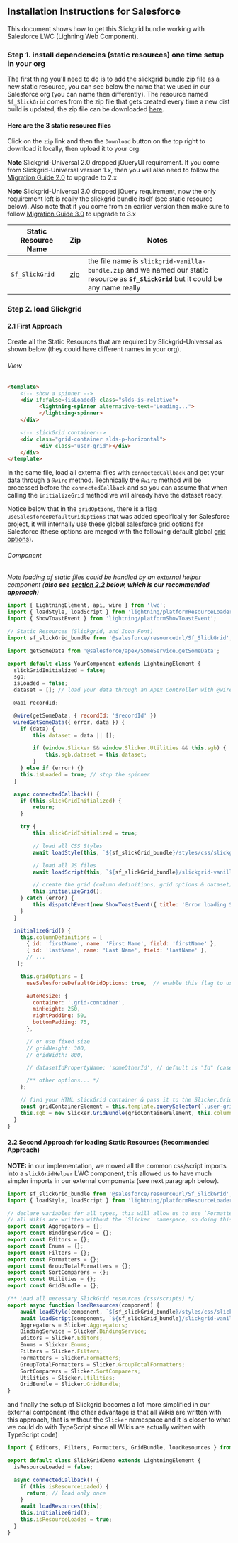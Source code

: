 ## Installation Instructions for Salesforce
This document shows how to get this Slickgrid bundle working with Salesforce LWC (Lighning Web Component).

### Step 1. install dependencies (static resources) one time setup in your org
The first thing you'll need to do is to add the slickgrid bundle zip file as a new static resource, you can see below the name that we used in our Salesforce org (you can name then differently). The resource named `Sf_SlickGrid` comes from the zip file that gets created every time a new dist build is updated, the zip file can be downloaded [here](https://github.com/ghiscoding/slickgrid-universal/tree/master/packages/vanilla-force-bundle/dist-grid-bundle-zip).

#### Here are the 3 static resource files
Click on the `zip` link and then the `Download` button on the top right to download it locally, then upload it to your org.

**Note** Slickgrid-Universal 2.0 dropped jQueryUI requirement. If you come from Slickgrid-Universal version 1.x, then you will also need to follow the [Migration Guide 2.0](https://github.com/ghiscoding/slickgrid-universal/wiki/Migration-to-2.x) to upgrade to 2.x

**Note** Slickgrid-Universal 3.0 dropped jQuery requirement, now the only requirement left is really the slickgrid bundle itself (see static resource below). Also note that if you come from an earlier version then make sure to follow [Migration Guide 3.0](https://github.com/ghiscoding/slickgrid-universal/wiki/Migration-to-3.x) to upgrade to 3.x

| Static Resource Name | Zip | Notes |
| -------- | --- | ----------- |
| `Sf_SlickGrid` | [zip](https://github.com/ghiscoding/slickgrid-universal/blob/master/packages/vanilla-force-bundle/dist-grid-bundle-zip/slickgrid-vanilla-bundle.zip) | the file name is `slickgrid-vanilla-bundle.zip` and we named our static resource as **`Sf_SlickGrid`** but it could be any name really |

### Step 2. load Slickgrid

#### 2.1 First Approach
Create all the Static Resources that are required by Slickgrid-Universal as shown below (they could have different names in your org).


###### View
```html
<template>
    <!-- show a spinner -->
    <div if:false={isLoaded} class="slds-is-relative">
          <lightning-spinner alternative-text="Loading...">
          </lightning-spinner>
    </div>

    <!-- slickGrid container-->
    <div class="grid-container slds-p-horizontal">
          <div class="user-grid"></div>
    </div>
</template>
```

In the same file, load all external files with `connectedCallback` and get your data through a `@wire` method. Technically the `@wire` method will be processed before the `connectedCallback` and so you can assume that when calling the `initializeGrid` method we will already have the dataset ready.

Notice below that in the `gridOptions`, there is a flag `useSalesforceDefaultGridOptions` that was added specifically for Salesforce project, it will internally use these global [salesforce grid options](https://github.com/ghiscoding/slickgrid-universal/blob/master/packages/vanilla-force-bundle/src/salesforce-global-grid-options.ts) for Salesforce (these options are merged with the following default global [grid options](https://github.com/ghiscoding/slickgrid-universal/blob/master/packages/common/src/global-grid-options.ts)).

###### Component

_*Note* loading of static files could be handled by an external helper component (**also see [section 2.2](#22-second-approach-much-easier-implementation-recommended) below, which is our recommended approach**)_

```js
import { LightningElement, api, wire } from 'lwc';
import { loadStyle, loadScript } from 'lightning/platformResourceLoader';
import { ShowToastEvent } from 'lightning/platformShowToastEvent';

// Static Resources (Slickgrid, and Icon Font)
import sf_slickGrid_bundle from '@salesforce/resourceUrl/Sf_SlickGrid'; // the zip described at step 1.1

import getSomeData from '@salesforce/apex/SomeService.getSomeData';

export default class YourComponent extends LightningElement {
  slickGridInitialized = false;
  sgb;
  isLoaded = false;
  dataset = []; // load your data through an Apex Controller with @wire

  @api recordId;

  @wire(getSomeData, { recordId: '$recordId' })
  wiredGetSomeData({ error, data }) {
    if (data) {
        this.dataset = data || [];

        if (window.Slicker && window.Slicker.Utilities && this.sgb) {
            this.sgb.dataset = this.dataset;
        }
    } else if (error) {}
    this.isLoaded = true; // stop the spinner
  }

  async connectedCallback() {
    if (this.slickGridInitialized) {
        return;
    }

    try {
        this.slickGridInitialized = true;

        // load all CSS Styles
        await loadStyle(this, `${sf_slickGrid_bundle}/styles/css/slickgrid-theme-salesforce.css`);

        // load all JS files
        await loadScript(this, `${sf_slickGrid_bundle}/slickgrid-vanilla-bundle.js`);

        // create the grid (column definitions, grid options & dataset)
        this.initializeGrid();
    } catch (error) {
        this.dispatchEvent(new ShowToastEvent({ title: 'Error loading SlickGrid', message: error && error.message || '', variant: 'error', }));
    }
  }

  initializeGrid() {
    this.columnDefinitions = [
      { id: 'firstName', name: 'First Name', field: 'firstName' },
      { id: 'lastName', name: 'Last Name', field: 'lastName' },
      // ...
   ];

    this.gridOptions = {
      useSalesforceDefaultGridOptions: true,  // enable this flag to use regular grid options used for SF project

      autoResize: {
        container: '.grid-container',
        minHeight: 250,
        rightPadding: 50,
        bottomPadding: 75,
      },

      // or use fixed size
      // gridHeight: 300,
      // gridWidth: 800,

      // datasetIdPropertyName: 'someOtherId', // default is "Id" (case sensitive)

      /** other options... */
    };

    // find your HTML slickGrid container & pass it to the Slicker.GridBundle instantiation
    const gridContainerElement = this.template.querySelector(`.user-grid`);
    this.sgb = new Slicker.GridBundle(gridContainerElement, this.columnDefinitions, this.gridOptions, this.dataset);
  }
}
```

#### 2.2 Second Approach for loading Static Resources (Recommended Approach)
**NOTE:** in our implementation, we moved all the common css/script imports into a `slickGridHelper` LWC component, this allowed us to have much simpler imports in our external components (see next paragraph below).

```typescript
import sf_slickGrid_bundle from '@salesforce/resourceUrl/Sf_SlickGrid';
import { loadStyle, loadScript } from 'lightning/platformResourceLoader';

// declare variables for all types, this will allow us to use `Formatters.bold` instead of `Slicker.Formatters.bold`
// all Wikis are written without the `Slicker` namespace, so doing this approach is better
export const Aggregators = {};
export const BindingService = {};
export const Editors = {};
export const Enums = {};
export const Filters = {};
export const Formatters = {};
export const GroupTotalFormatters = {};
export const SortComparers = {};
export const Utilities = {};
export const GridBundle = {};

/** Load all necessary SlickGrid resources (css/scripts) */
export async function loadResources(component) {
    await loadStyle(component, `${sf_slickGrid_bundle}/styles/css/slickgrid-theme-salesforce.css`);
    await loadScript(component, `${sf_slickGrid_bundle}/slickgrid-vanilla-bundle.js`);
    Aggregators = Slicker.Aggregators;
    BindingService = Slicker.BindingService;
    Editors = Slicker.Editors;
    Enums = Slicker.Enums;
    Filters = Slicker.Filters;
    Formatters = Slicker.Formatters;
    GroupTotalFormatters = Slicker.GroupTotalFormatters;
    SortComparers = Slicker.SortComparers;
    Utilities = Slicker.Utilities;
    GridBundle = Slicker.GridBundle;
}
```

and finally the setup of Slickgrid becomes a lot more simplified in our external component (the other advantage is that all Wikis are written with this approach, that is without the `Slicker` namespace and it is closer to what we could do with TypeScript since all Wikis are actually written with TypeScript code)

```typescript
import { Editors, Filters, Formatters, GridBundle, loadResources } from 'c/slickGridHelper';

export default class SlickGridDemo extends LightningElement {
  isResourceLoaded = false;

  async connectedCallback() {
    if (this.isResourceLoaded) {
      return; // load only once
    }
    await loadResources(this);
    this.initializeGrid();
    this.isResourceLoaded = true;
  }
}
```